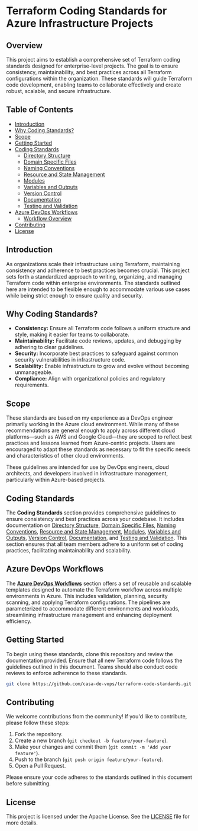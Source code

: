 # Terraform Coding Standards for Azure Infrastructure Projects

## Overview

This project aims to establish a comprehensive set of Terraform coding standards designed for enterprise-level projects. The goal is to ensure consistency, maintainability, and best practices across all Terraform configurations within the organization. These standards will guide Terraform code development, enabling teams to collaborate effectively and create robust, scalable, and secure infrastructure.

## Table of Contents

- [Introduction](#introduction)
- [Why Coding Standards?](#why-coding-standards)
- [Scope](#scope)
- [Getting Started](#getting-started)
- [Coding Standards]($coding-standards)
  - [Directory Structure](./docs/directory_structure.md)
  - [Domain Specific Files](./docs/domain_specific_files.md)
  - [Naming Conventions](./docs/naming_conventions.md#naming-conventions)
  - [Resource and State Management](./docs/resource_and_state_management.md)
  - [Modules](./docs/module.md)
  - [Variables and Outputs](./docs/variables_and_outputs.md)
  - [Version Control](./docs/version_control.md)
  - [Documentation](./docs/documentation.md)
  - [Testing and Validation](./docs/testing_and_validation.md)
- [Azure DevOps Workflows](#azure-devops-workflows)
  - [Workflow Overview](./.azuredevops/README.md)
- [Contributing](#contributing)
- [License](#license)

## Introduction

As organizations scale their infrastructure using Terraform, maintaining consistency and adherence to best practices becomes crucial. This project sets forth a standardized approach to writing, organizing, and managing Terraform code within enterprise environments. The standards outlined here are intended to be flexible enough to accommodate various use cases while being strict enough to ensure quality and security.

## Why Coding Standards?

- **Consistency:** Ensure all Terraform code follows a uniform structure and style, making it easier for teams to collaborate.
- **Maintainability:** Facilitate code reviews, updates, and debugging by adhering to clear guidelines.
- **Security:** Incorporate best practices to safeguard against common security vulnerabilities in infrastructure code.
- **Scalability:** Enable infrastructure to grow and evolve without becoming unmanageable.
- **Compliance:** Align with organizational policies and regulatory requirements.

## Scope

These standards are based on my experience as a DevOps engineer primarily working in the Azure cloud environment. While many of these recommendations are general enough to apply across different cloud platforms—such as AWS and Google Cloud—they are scoped to reflect best practices and lessons learned from Azure-centric projects. Users are encouraged to adapt these standards as necessary to fit the specific needs and characteristics of other cloud environments.

These guidelines are intended for use by DevOps engineers, cloud architects, and developers involved in infrastructure management, particularly within Azure-based projects.

## Coding Standards

The **Coding Standards** section provides comprehensive guidelines to ensure consistency and best practices across your codebase. It includes documentation on [Directory Structure](./docs/directory_structure.md), [Domain Specific Files](./docs/domain_specific_files.md), [Naming Conventions](./docs/naming_conventions.md#naming-conventions), [Resource and State Management](./docs/resource_and_state_management.md), [Modules](./docs/module.md), [Variables and Outputs](./docs/variables_and_outputs.md), [Version Control](./docs/version_control.md), [Documentation](./docs/documentation.md), and [Testing and Validation](./docs/testing_and_validation.md). This section ensures that all team members adhere to a uniform set of coding practices, facilitating maintainability and scalability.

## Azure DevOps Workflows

The [**Azure DevOps Workflows**](./.azuredevops/README.md) section offers a set of reusable and scalable templates designed to automate the Terraform workflow across multiple environments in Azure. This includes validation, planning, security scanning, and applying Terraform configurations. The pipelines are parameterized to accommodate different environments and workloads, streamlining infrastructure management and enhancing deployment efficiency.


## Getting Started

To begin using these standards, clone this repository and review the documentation provided. Ensure that all new Terraform code follows the guidelines outlined in this document. Teams should also conduct code reviews to enforce adherence to these standards.

```bash
git clone https://github.com/casa-de-vops/terraform-code-standards.git
```

## Contributing

We welcome contributions from the community! If you'd like to contribute, please follow these steps:

1. Fork the repository.
2. Create a new branch (`git checkout -b feature/your-feature`).
3. Make your changes and commit them (`git commit -m 'Add your feature'`).
4. Push to the branch (`git push origin feature/your-feature`).
5. Open a Pull Request.

Please ensure your code adheres to the standards outlined in this document before submitting.

## License

This project is licensed under the Apache License. See the [LICENSE](LICENSE) file for more details.
